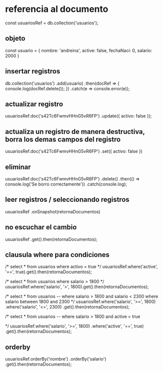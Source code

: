# referencia al documento
const usuariosRef = db.collection('usuarios');

## objeto
const usuario = {
    nombre: 'andreina',
    active: false,
    fechaNaci: 0,
    salario: 2000
}


## insertar registros
db.collection('usuarios')
    .add(usuario)
    .then(docRef => {
        console.log(docRef.delete());
    })
    .catch(e => console.error(e));

## actualizar registro
usuariosRef.doc('s42Tc6FwmvHHnG5vR6FP')
    .update({
        activo: false
    });

## actualiza un registro de manera destructiva, borra los demas campos del registro
usuariosRef.doc('s42Tc6FwmvHHnG5vR6FP')
    .set({
        activo: false
    })

## eliminar
usuariosRef.doc('s42Tc6FwmvHHnG5vR6FP')
    .delete()
    .then(() => console.log('Se borro correctamente'))
    .catch(console.log);

## leer registros / seleccionando registros
 usuariosRef
     .onSnapshot(retornaDocumentos)

## no escuchar el cambio
usuariosRef
     .get().then(retornaDocumentos);



## clausula where para condiciones
/*
    select * from usuarios where activo = true
*/
usuariosRef.where('active', '==', true).get().then(retornaDocumentos);

/*
    select * from usuarios where salario > 1800
*/
usuariosRef.where('salario', '>', 1800).get().then(retornaDocumentos);


/*
    select * from usuarios 
        -- where salario > 1800 and salario < 2300
        where salario between 1800 and 2300
*/
usuariosRef.where('salario', '>=', 1800)
    .where('salario', '<=', 2300)
    .get().then(retornaDocumentos);

/*
    select * from usuarios 
        -- where salario > 1800 
        and active = true
        
*/
usuariosRef.where('salario', '>=', 1800)
    .where('active', '==', true)
    .get().then(retornaDocumentos);


## orderby


usuariosRef.orderBy('nombre')
    .orderBy('salario')
    .get().then(retornaDocumentos);